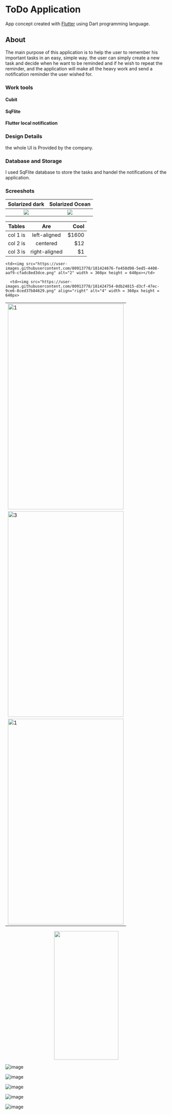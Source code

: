 # ToDo Application

App concept created with [Flutter](https://flutter.dev/) using Dart programming language.

## About

The main purpose of this application is to help the user to remember his important tasks in an easy, simple way. the user can simply create a new task and decide when he want to be reminded and if he wish to repeat the reminder, and the application will make all the heavy work and send a notification reminder the user wished for.

### Work tools
#### Cubit 
#### SqFlite
#### Flutter local notification


### Design Details
the whole UI is Provided by the company. 

### Database and Storage
I used SqFlite database to store the tasks and handel the notifications of the application.

### Screeshots

Solarized dark             |  Solarized Ocean
:-------------------------:|:-------------------------:
![]([https://...Dark.png](https://user-images.githubusercontent.com/80913778/181424640-bb5822fd-cdc9-4be5-9563-487235a1ee60.png))  |  ![]([https://...Ocean.png](https://user-images.githubusercontent.com/80913778/181424640-bb5822fd-cdc9-4be5-9563-487235a1ee60.png))



| Tables   |      Are      |  Cool |
|----------|:-------------:|------:|
| col 1 is |  left-aligned | $1600 |
| col 2 is |    centered   |   $12 |
| col 3 is | right-aligned |    $1 |









<table>
  <tr>
    <td> <img src="https://user-images.githubusercontent.com/80913778/181424640-bb5822fd-cdc9-4be5-9563-487235a1ee60.png"  alt="1" width = 360px height = 640px ></td>

    <td><img src="https://user-images.githubusercontent.com/80913778/181424676-fe458d98-5ed5-4408-aaf9-cfadc8ed3dce.png" alt="2" width = 360px height = 640px></td>
   </tr> 
   <tr>
      <td><img src="https://user-images.githubusercontent.com/80913778/181424739-c3cd043a-6baa-4140-8482-71ac0d461128.png" alt="3" width = 360px height = 640px></td>

      <td><img src="https://user-images.githubusercontent.com/80913778/181424754-0db24815-d3cf-47ec-9ce6-8ced37b84629.png" align="right" alt="4" width = 360px height = 640px>
  </td>
  </tr>
   <tr>
    <td> <img src="https://user-images.githubusercontent.com/80913778/181424793-9780cc17-72c9-471f-8f30-782006db03a9.png"  alt="1" width = 360px height = 640px ></td>
   </tr> 
</table>



<p align="center">
<img screenshot-1654811860575 src="https://user-images.githubusercontent.com/80913778/172962842-5b23cb85-0703-418f-bd40-6650e7048b66.png" width="200" height="400">
</p>

![image](https://user-images.githubusercontent.com/80913778/181424640-bb5822fd-cdc9-4be5-9563-487235a1ee60.png)

![image](https://user-images.githubusercontent.com/80913778/181424676-fe458d98-5ed5-4408-aaf9-cfadc8ed3dce.png)

![image](https://user-images.githubusercontent.com/80913778/181424739-c3cd043a-6baa-4140-8482-71ac0d461128.png)

![image](https://user-images.githubusercontent.com/80913778/181424754-0db24815-d3cf-47ec-9ce6-8ced37b84629.png)

![image](https://user-images.githubusercontent.com/80913778/181424793-9780cc17-72c9-471f-8f30-782006db03a9.png)





